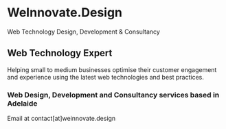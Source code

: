 #

# WeInnovate.Design

Web Technology Design, Development & Consultancy

## Web Technology Expert

Helping small to medium businesses optimise their customer engagement and experience using the latest web technologies and best practices.

### Web Design, Development and Consultancy services based in Adelaide

Email at contact\[at]weinnovate.design
